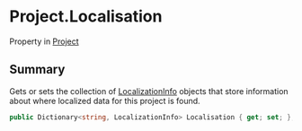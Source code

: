 # Project.Localisation

Property in [Project](/docs/api/csharp/yarn.compiler.project.md)

## Summary


Gets or sets the collection of  <a href="yarn.compiler.project.localizationinfo.md">LocalizationInfo</a> 
objects that store information about where localized data for this
project is found.


```csharp
public Dictionary<string, LocalizationInfo> Localisation { get; set; };
```

